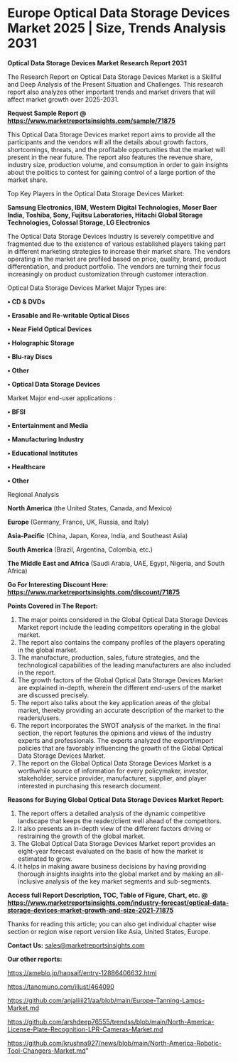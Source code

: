  # Europe Optical Data Storage Devices Market 2025 | Size, Trends Analysis 2031

<strong>Optical Data Storage Devices Market Research Report 2031</strong>

The Research Report on Optical Data Storage Devices Market is a Skillful and Deep Analysis of the Present Situation and Challenges. This research report also analyzes other important trends and market drivers that will affect market growth over 2025-2031.

<strong>Request Sample Report @ <a href=https://www.marketreportsinsights.com/sample/71875>https://www.marketreportsinsights.com/sample/71875</a></strong>

This Optical Data Storage Devices market report aims to provide all the participants and the vendors will all the details about growth factors, shortcomings, threats, and the profitable opportunities that the market will present in the near future. The report also features the revenue share, industry size, production volume, and consumption in order to gain insights about the politics to contest for gaining control of a large portion of the market share.

Top Key Players in the Optical Data Storage Devices Market:

<strong>Samsung Electronics, IBM, Western Digital Technologies, Moser Baer India, Toshiba, Sony, Fujitsu Laboratories, Hitachi Global Storage Technologies, Colossal Storage, LG Electronics</strong>

The Optical Data Storage Devices Industry is severely competitive and fragmented due to the existence of various established players taking part in different marketing strategies to increase their market share. The vendors operating in the market are profiled based on price, quality, brand, product differentiation, and product portfolio. The vendors are turning their focus increasingly on product customization through customer interaction.

Optical Data Storage Devices Market Major Types are:

<strong>• CD & DVDs

• Erasable and Re-writable Optical Discs

• Near Field Optical Devices

• Holographic Storage

• Blu-ray Discs

• Other

• Optical Data Storage Devices</strong>

Market Major end-user applications :

<strong>• BFSI

• Entertainment and Media

• Manufacturing Industry

• Educational Institutes

• Healthcare

• Other</strong>

Regional Analysis

</u><strong><b>North America</b></strong> (the United States, Canada, and Mexico)

<strong><b>Europe </b></strong>(Germany, France, UK, Russia, and Italy)

<strong><b>Asia-Pacific</b></strong> (China, Japan, Korea, India, and Southeast Asia)

<strong><b>South America</b></strong> (Brazil, Argentina, Colombia, etc.)

<strong><b>The Middle East and Africa</b></strong> (Saudi Arabia, UAE, Egypt, Nigeria, and South Africa)

<strong>Go For Interesting Discount Here: <a href=https://www.marketreportsinsights.com/discount/71875>https://www.marketreportsinsights.com/discount/71875</a></strong>

<strong>Points Covered in The Report:</strong>
<ol>
  <li>The major points considered in the Global Optical Data Storage Devices Market report include the leading competitors operating in the global market.</li>
  <li>The report also contains the company profiles of the players operating in the global market.</li>
  <li>The manufacture, production, sales, future strategies, and the technological capabilities of the leading manufacturers are also included in the report.</li>
  <li>The growth factors of the Global Optical Data Storage Devices Market are explained in-depth, wherein the different end-users of the market are discussed precisely.</li>
  <li>The report also talks about the key application areas of the global market, thereby providing an accurate description of the market to the readers/users.</li>
  <li>The report incorporates the SWOT analysis of the market. In the final section, the report features the opinions and views of the industry experts and professionals. The experts analyzed the export/import policies that are favorably influencing the growth of the Global Optical Data Storage Devices Market.</li>
  <li>The report on the Global Optical Data Storage Devices Market is a worthwhile source of information for every policymaker, investor, stakeholder, service provider, manufacturer, supplier, and player interested in purchasing this research document.</li>
</ol>
<strong>Reasons for Buying Global Optical Data Storage Devices Market Report:</strong>

<ol>
  <li>The report offers a detailed analysis of the dynamic competitive landscape that keeps the reader/client well ahead of the competitors.</li>
  <li>It also presents an in-depth view of the different factors driving or restraining the growth of the global market.</li>
  <li>The Global Optical Data Storage Devices Market report provides an eight-year forecast evaluated on the basis of how the market is estimated to grow.</li>
  <li>It helps in making aware business decisions by having providing thorough insights insights into the global market and by making an all-inclusive analysis of the key market segments and sub-segments.</li>
</ol>
<strong>Access full Report Description, TOC, Table of Figure, Chart, etc. @ <a href=https://www.marketreportsinsights.com/industry-forecast/optical-data-storage-devices-market-growth-and-size-2021-71875>https://www.marketreportsinsights.com/industry-forecast/optical-data-storage-devices-market-growth-and-size-2021-71875</a></strong>


Thanks for reading this article; you can also get individual chapter wise section or region wise report version like Asia, United States, Europe.

<strong>Contact Us:</strong>
sales@marketreportsinsights.com

<strong>Our other reports:</strong>

<a href=https://ameblo.jp/haqsaif/entry-12886406632.html>https://ameblo.jp/haqsaif/entry-12886406632.html</a>

<a href=https://tanomuno.com/illust/464090>https://tanomuno.com/illust/464090</a>

<a href=https://github.com/anjaliiii21/aa/blob/main/Europe-Tanning-Lamps-Market.md>https://github.com/anjaliiii21/aa/blob/main/Europe-Tanning-Lamps-Market.md</a>

<a href=https://github.com/arshdeep76555/trendss/blob/main/North-America-License-Plate-Recognition-LPR-Cameras-Market.md>https://github.com/arshdeep76555/trendss/blob/main/North-America-License-Plate-Recognition-LPR-Cameras-Market.md</a>

<a href=https://github.com/krushna927/news/blob/main/North-America-Robotic-Tool-Changers-Market.md>https://github.com/krushna927/news/blob/main/North-America-Robotic-Tool-Changers-Market.md</a>"

